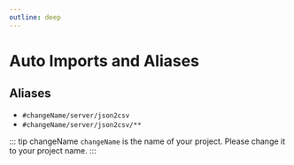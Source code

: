 ```yaml
---
outline: deep
---
```


# Auto Imports and Aliases

## Aliases

- `#changeName/server/json2csv`
- `#changeName/server/json2csv/**`

<!-- automd:changeName -->

::: tip changeName
`changeName` is the name of your project. Please change it to your project name.
:::

<!-- /automd -->
